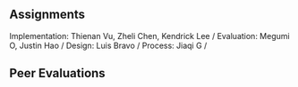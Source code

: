 ## Assignments

Implementation: Thienan Vu, Zheli Chen, Kendrick Lee /
Evaluation: Megumi O, Justin Hao /
Design: Luis Bravo /
Process: Jiaqi G /

## Peer Evaluations


